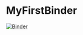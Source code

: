 # MyFirstBinder
[![Binder](https://mybinder.org/badge_logo.svg)](https://mybinder.org/v2/gh/keyurjk/MyFirstBinder/HEAD)

